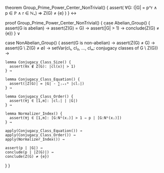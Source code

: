 theorem Group_Prime_Power_Center_NonTrivial() {
  assert(
    ∀G: (|G| = p^r ∧ p ∈ ℙ ∧ r ∈ ℕ₊) ⇒ Z(G) ≠ {e}
  )
} ↔

proof Group_Prime_Power_Center_NonTrivial() {
  case Abelian_Group() {
    assert(G is abelian) →
    assert(Z(G) = G) →
    assert(|G| > 1) →
    conclude(Z(G) ≠ {e})
  } ∨
  
  case NonAbelian_Group() {
    assert(G is non-abelian) →
    assert(Z(G) ≠ G) →
    assert(G \ Z(G) ≠ ∅) →
    setVar(cl₁, cl₂, ..., clₘ: conjugacy classes of G \ Z(G)) →
    
    lemma Conjugacy_Class_Size() {
      assert(∀x ∉ Z(G): |cl(x)| > 1)
    } →
    
    lemma Conjugacy_Class_Equation() {
      assert(|Z(G)| = |G| - ∑ⱼ₌₁ᵐ |clⱼ|)
    } →
    
    lemma Conjugacy_Class_Order() {
      assert(∀j ∈ [1,m]: |clⱼ| | |G|)
    } →
    
    lemma Normalizer_Index() {
      assert(∀j ∈ [1,m]: [G:Nᴳ(xⱼ)] > 1 ⇒ p | [G:Nᴳ(xⱼ)])
    } →
    
    apply(Conjugacy_Class_Equation()) →
    apply(Conjugacy_Class_Order()) →
    apply(Normalizer_Index()) →
    
    assert(p | |G|) →
    conclude(p | |Z(G)|) →
    conclude(Z(G) ≠ {e})
  }
}